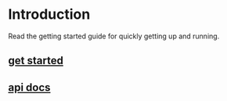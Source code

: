 # Introduction

Read the getting started guide for quickly getting up and running.

## [get started](/guide/gettingstarted.html)

## <a href="/designportfolio/api/" target="_blank">api docs</a>
